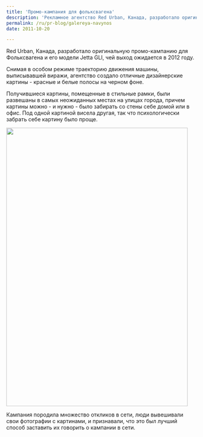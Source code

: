 ```yaml
---
title: 'Промо-кампания для фольксвагена'
description: 'Рекламное агентство Red Urban, Канада, разработало оригинальную промо-кампанию для Фольксвагена и его модели Jetta GLI, чей выход ожидается в 2012 году. Снимая в особом режиме траекторию движения машины, выписывавшей виражи, агентство создало отличные дизайнерские картины - красные и белые полосы на черном фоне.'
permalink: /ru/pr-blog/galereya-navynos
date: 2011-10-20

---
```


Red Urban, Канада, разработало оригинальную промо-кампанию для Фольксвагена и его модели Jetta GLI, чей выход ожидается в 2012 году.

Снимая в особом режиме траекторию движения машины, выписывавшей виражи, агентство создало отличные дизайнерские картины - красные и белые полосы на черном фоне.

Получившиеся картины, помещенные в стильные рамки, были развешаны  в самых неожиданных местах на улицах города, причем картины можно - и нужно - было забирать со стены себе домой или в офис. Под одной картиной висела другая, так что психологически забрать себе картину было проще.

<img src="{{ site.assets }}/upload/03f5fce3d58a23a63010174a418ec124.jpg" alt="" class="post__img" width="480" height="738">

Кампания породила множество откликов в сети, люди вывешивали свои фотографии с картинами, и признавали, что это был лучший способ заставить их говорить о кампании в сети.

<object width="560" height="315"><param name="movie" value="https://www.youtube.com/v/snKPFltLVRA?version=3&amp;hl=ru_RU"></param><param name="allowFullScreen" value="true"></param><param name="allowscriptaccess" value="always"></param><embed src="https://www.youtube.com/v/snKPFltLVRA?version=3&amp;hl=ru_RU" type="application/x-shockwave-flash" width="560" height="315" allowscriptaccess="always" allowfullscreen="true"></embed></object>

